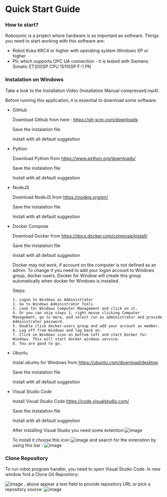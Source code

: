 # Quick Start Guide 

### How to start?

Robosonic is a project where hardware is as important as sotfware. Things you need to start working with this software are:
- Robot Kuka KRC4 or higher with operating system Windows XP or higher
- Plc which supports OPC UA connection - it is tested with Siemens Simatic ET200SP CPU 15110SP F-1 PN


### Instalation on Windows 

Take a look to the Installation Video (Installation Manual compressed.mp4).

Before running this application, it is essential to download some software:

- GitHub

  Download Github from here : https://git-scm.com/downloads
  
  
  Save the instalation file

  Install with all default suggestion
  
- Python

  Download Python from https://www.python.org/downloads/
  

  Save the instalation file

  Install with all default suggestion


- NodeJS


  Download NodeJS from https://nodejs.org/en/
  
  Save the instalation file

  Install with all default suggestion
  

-	Docker Compose 

    Download Docker from https://docs.docker.com/compose/install/

    Save the instalation file

    Install with all default suggestion
    
    Docker may not work, if account on the computer is not defined as an admin. To change it you need to add your logon account to Windows group, docker-users. Docker for Window will create this group automatically when docker for Windows is installed.

      Steps:

        1. Logon to Windows as Administrator
        2. Go to Windows Administrator Tools
        3. Look for Windows Computer Management and click on it.
        4. Or you can skip steps 1, right mouse clicking Computer Management, go to more, and select run as administrator and provide Administrator password.
        5. Double click docker-users group and add your account as member.
        6. Log off from Windows and log back on.
        7. Click on Windows icon on bottom left and start Docker for Windows. This will start docker windows service.
        8. You are good to go. 
    
-	Ubuntu

    Instal ubuntu for Windows from https://ubuntu.com/download/desktop

    Save the instalation file

    Install with all default suggestion
  

-	Visual Studio Code

    Install Visual Studio Code https://code.visualstudio.com/

    Save the instalation file

    Install with all default suggestion

    After installing Visual Studio you need some extention:![image](https://user-images.githubusercontent.com/103100980/198825058-4716e10b-0319-4840-94db-966329b76cca.png)

  
    To install it choose this icon ![image](https://user-images.githubusercontent.com/103100980/192713313-917b6c56-4d1e-4967-8353-37650f33b694.png)
    and search for the extenstion by using this bar : ![image](https://user-images.githubusercontent.com/103100980/192713462-8a1bdebd-cf2b-454e-aec0-5b0f99e46785.png)

### Clone Repository

To run robot program handler, you need to open Visual Studio Code. In new window find a Clone Git Repository:

![image](https://user-images.githubusercontent.com/103100980/192727858-c6e1cf64-cf61-4a95-b996-c79961e3c1d4.png)
 , above appear a text field to provide repository URL or pick a repository source:  ![image](https://user-images.githubusercontent.com/103100980/192727886-d1a71517-39b9-4646-83de-6058d0113e1b.png)
  



